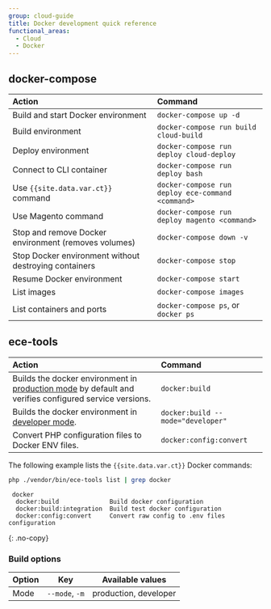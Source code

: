 ```yaml
---
group: cloud-guide
title: Docker development quick reference
functional_areas:
  - Cloud
  - Docker
---
```


## docker-compose

Action | Command
:----- | :------
Build and start Docker environment | `docker-compose up -d`
Build environment | `docker-compose run build cloud-build`
Deploy environment | `docker-compose run deploy cloud-deploy`
Connect to CLI container | `docker-compose run deploy bash`
Use `{{site.data.var.ct}}` command | `docker-compose run deploy ece-command <command>`
Use Magento command | `docker-compose run deploy magento <command>`
Stop and remove Docker environment (removes volumes) | `docker-compose down -v`
Stop Docker environment without destroying containers | `docker-compose stop`
Resume Docker environment | `docker-compose start`
List images | `docker-compose images`
List containers and ports | `docker-compose ps`, or `docker ps`

## ece-tools

Action | Command
:----- | :------
Builds the docker environment in [production mode]({{page.baseurl}}/cloud/docker/docker-config.html#launch-modes) by default and verifies configured service versions. | `docker:build`
Builds the docker environment in [developer mode]({{page.baseurl}}/cloud/docker/docker-config.html#launch-modes). | `docker:build --mode="developer"`
Convert PHP configuration files to Docker ENV files. | `docker:config:convert`

The following example lists the `{{site.data.var.ct}}` Docker commands:

```bash
php ./vendor/bin/ece-tools list | grep docker
```

```terminal
 docker
  docker:build              Build docker configuration
  docker:build:integration  Build test docker configuration
  docker:config:convert     Convert raw config to .env files configuration
```
{: .no-copy}

### Build options

| Option       | Key              | Available values
| ------------ | ---------------- | ------------------
| Mode         | `--mode`, `-m`   | production, developer

